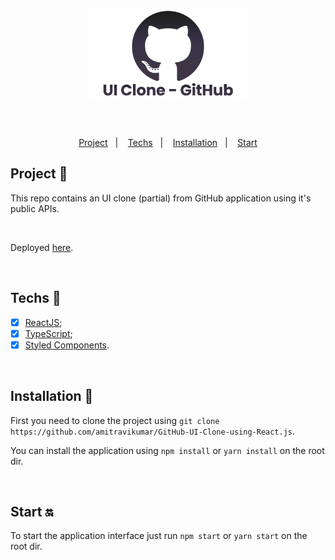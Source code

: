 <p align="center">
  <img src="src\assets\img\transparentBanner.png" width="50%"/>
</p>

<br>

##

<p align="center">
  <a href="#project-star2">Project</a>&nbsp;&nbsp;&nbsp;|&nbsp;&nbsp;&nbsp;
  <a href="#techs-rocket">Techs</a>&nbsp;&nbsp;&nbsp;|&nbsp;&nbsp;&nbsp;
  <a href="#installation-wrench">Installation</a>&nbsp;&nbsp;&nbsp;|&nbsp;&nbsp;&nbsp;
  <a href="#start-on">Start</a>
</p>

## Project :star2:

This repo contains an UI clone (partial) from GitHub application using it's public APIs.

<br>

Deployed [here](https://github-ui-repo.netlify.app/).

<br>

## Techs :rocket:

- [x] [ReactJS](https://reactjs.org);
- [x] [TypeScript](https://www.typescriptlang.org/);
- [x] [Styled Components](https://styled-components.com/).

<br>

## Installation :wrench:

First you need to clone the project using `git clone https://github.com/amitravikumar/GitHub-UI-Clone-using-React.js`.

You can install the application using `npm install` or `yarn install` on the root dir.

<br>

## Start :on:

To start the application interface just run `npm start` or `yarn start` on the root dir.
